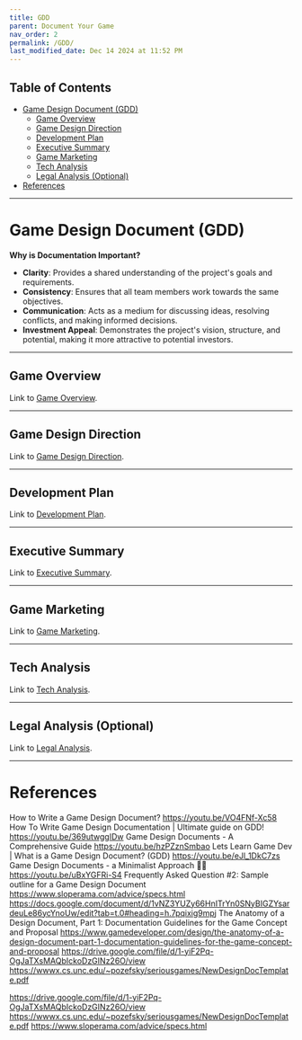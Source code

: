 ```yaml
---
title: GDD
parent: Document Your Game
nav_order: 2
permalink: /GDD/
last_modified_date: Dec 14 2024 at 11:52 PM
---
```


## Table of Contents
- [Game Design Document (GDD)](#game-design-document-gdd)
  - [Game Overview](#game-overview)
  - [Game Design Direction](#game-design-direction)
  - [Development Plan](#development-plan)
  - [Executive Summary](#executive-summary)
  - [Game Marketing](#game-marketing)
  - [Tech Analysis](#tech-analysis)
  - [Legal Analysis (Optional)](#legal-analysis-optional)
- [References](#references)

---

# Game Design Document (GDD)

**Why is Documentation Important?**

- **Clarity**: Provides a shared understanding of the project's goals and requirements.
- **Consistency**: Ensures that all team members work towards the same objectives.
- **Communication**: Acts as a medium for discussing ideas, resolving conflicts, and making informed decisions.
- **Investment Appeal**: Demonstrates the project's vision, structure, and potential, making it more attractive to potential investors.
  
---

## Game Overview

Link to [Game Overview](game-overview/).

---

## Game Design Direction

Link to [Game Design Direction](game-design-direction/).

---

## Development Plan

Link to [Development Plan](development-plan/).

---

## Executive Summary

Link to [Executive Summary](executive-summary/).

---

## Game Marketing

Link to [Game Marketing](game-marketing/).

---

## Tech Analysis

Link to [Tech Analysis](tech-analysis/).

---

## Legal Analysis (Optional)

Link to [Legal Analysis](legal-analysis-optional/).

---

# References

<!-- TODO: Rearrange the refs -->

How to Write a Game Design Document? https://youtu.be/VO4FNf-Xc58
How To Write Game Design Documentation | Ultimate guide on GDD! https://youtu.be/369utwggIDw
Game Design Documents - A Comprehensive Guide https://youtu.be/hzPZznSmbao
Lets Learn Game Dev | What is a Game Design Document? (GDD) https://youtu.be/eJl_1DkC7zs
Game Design Documents - a Minimalist Approach 🧘🏽 https://youtu.be/uBxYGFRi-S4
Frequently Asked Question #2: Sample outline for a Game Design Document https://www.sloperama.com/advice/specs.html
https://docs.google.com/document/d/1vNZ3YUZy66HnITrYn0SNyBIGZYsardeuLe86ycYnoUw/edit?tab=t.0#heading=h.7pqixig9mpj
The Anatomy of a Design Document, Part 1: Documentation Guidelines for the Game Concept and Proposal https://www.gamedeveloper.com/design/the-anatomy-of-a-design-document-part-1-documentation-guidelines-for-the-game-concept-and-proposal
https://drive.google.com/file/d/1-yiF2Pq-OgJaTXsMAQbIckoDzGINz26O/view
https://wwwx.cs.unc.edu/~pozefsky/seriousgames/NewDesignDocTemplate.pdf
	
https://drive.google.com/file/d/1-yiF2Pq-OgJaTXsMAQbIckoDzGINz26O/view
https://wwwx.cs.unc.edu/~pozefsky/seriousgames/NewDesignDocTemplate.pdf
https://www.sloperama.com/advice/specs.html